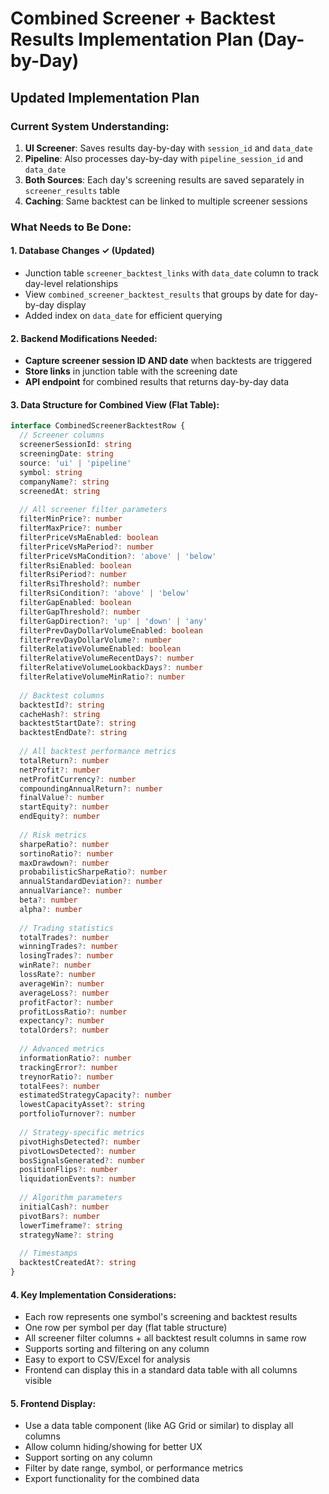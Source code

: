 # Combined Screener + Backtest Results Implementation Plan (Day-by-Day)

## Updated Implementation Plan

### Current System Understanding:
1. **UI Screener**: Saves results day-by-day with `session_id` and `data_date`
2. **Pipeline**: Also processes day-by-day with `pipeline_session_id` and `data_date`
3. **Both Sources**: Each day's screening results are saved separately in `screener_results` table
4. **Caching**: Same backtest can be linked to multiple screener sessions

### What Needs to Be Done:

#### 1. **Database Changes** ✓ (Updated)
- Junction table `screener_backtest_links` with `data_date` column to track day-level relationships
- View `combined_screener_backtest_results` that groups by date for day-by-day display
- Added index on `data_date` for efficient querying

#### 2. **Backend Modifications Needed**:
- **Capture screener session ID AND date** when backtests are triggered
- **Store links** in junction table with the screening date
- **API endpoint** for combined results that returns day-by-day data

#### 3. **Data Structure for Combined View (Flat Table)**:
```typescript
interface CombinedScreenerBacktestRow {
  // Screener columns
  screenerSessionId: string
  screeningDate: string
  source: 'ui' | 'pipeline'
  symbol: string
  companyName?: string
  screenedAt: string
  
  // All screener filter parameters
  filterMinPrice?: number
  filterMaxPrice?: number
  filterPriceVsMaEnabled: boolean
  filterPriceVsMaPeriod?: number
  filterPriceVsMaCondition?: 'above' | 'below'
  filterRsiEnabled: boolean
  filterRsiPeriod?: number
  filterRsiThreshold?: number
  filterRsiCondition?: 'above' | 'below'
  filterGapEnabled: boolean
  filterGapThreshold?: number
  filterGapDirection?: 'up' | 'down' | 'any'
  filterPrevDayDollarVolumeEnabled: boolean
  filterPrevDayDollarVolume?: number
  filterRelativeVolumeEnabled: boolean
  filterRelativeVolumeRecentDays?: number
  filterRelativeVolumeLookbackDays?: number
  filterRelativeVolumeMinRatio?: number
  
  // Backtest columns
  backtestId?: string
  cacheHash?: string
  backtestStartDate?: string
  backtestEndDate?: string
  
  // All backtest performance metrics
  totalReturn?: number
  netProfit?: number
  netProfitCurrency?: number
  compoundingAnnualReturn?: number
  finalValue?: number
  startEquity?: number
  endEquity?: number
  
  // Risk metrics
  sharpeRatio?: number
  sortinoRatio?: number
  maxDrawdown?: number
  probabilisticSharpeRatio?: number
  annualStandardDeviation?: number
  annualVariance?: number
  beta?: number
  alpha?: number
  
  // Trading statistics
  totalTrades?: number
  winningTrades?: number
  losingTrades?: number
  winRate?: number
  lossRate?: number
  averageWin?: number
  averageLoss?: number
  profitFactor?: number
  profitLossRatio?: number
  expectancy?: number
  totalOrders?: number
  
  // Advanced metrics
  informationRatio?: number
  trackingError?: number
  treynorRatio?: number
  totalFees?: number
  estimatedStrategyCapacity?: number
  lowestCapacityAsset?: string
  portfolioTurnover?: number
  
  // Strategy-specific metrics
  pivotHighsDetected?: number
  pivotLowsDetected?: number
  bosSignalsGenerated?: number
  positionFlips?: number
  liquidationEvents?: number
  
  // Algorithm parameters
  initialCash?: number
  pivotBars?: number
  lowerTimeframe?: string
  strategyName?: string
  
  // Timestamps
  backtestCreatedAt?: string
}
```

#### 4. **Key Implementation Considerations**:
- Each row represents one symbol's screening and backtest results
- One row per symbol per day (flat table structure)
- All screener filter columns + all backtest result columns in same row
- Supports sorting and filtering on any column
- Easy to export to CSV/Excel for analysis
- Frontend can display this in a standard data table with all columns visible

#### 5. **Frontend Display**:
- Use a data table component (like AG Grid or similar) to display all columns
- Allow column hiding/showing for better UX
- Support sorting on any column
- Filter by date range, symbol, or performance metrics
- Export functionality for the combined data